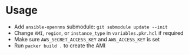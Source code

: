 # Usage

* Add `ansible-opennms` submodule: `git submodule update --init`
* Change `AMI`, `region`, or `instance_type` in `variables.pkr.hcl` if required
* Make sure `AWS_SECRET_ACCESS_KEY` and `AWS_ACCESS_KEY` is set
* Run `packer build .` to create the AMI
